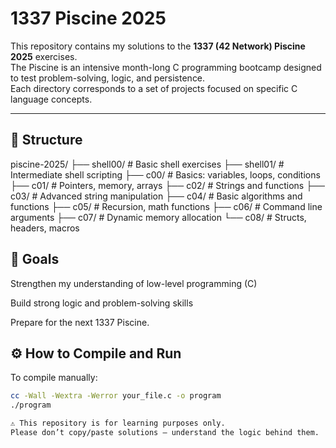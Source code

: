 #  1337 Piscine 2025

This repository contains my solutions to the **1337 (42 Network) Piscine 2025** exercises.  
The Piscine is an intensive month-long C programming bootcamp designed to test problem-solving, logic, and persistence.  
Each directory corresponds to a set of projects focused on specific C language concepts.

---

## 📂 Structure

piscine-2025/
├── shell00/ # Basic shell exercises
├── shell01/ # Intermediate shell scripting
├── c00/ # Basics: variables, loops, conditions
├── c01/ # Pointers, memory, arrays
├── c02/ # Strings and functions
├── c03/ # Advanced string manipulation
├── c04/ # Basic algorithms and functions
├── c05/ # Recursion, math functions
├── c06/ # Command line arguments
├── c07/ # Dynamic memory allocation
└── c08/ # Structs, headers, macros

## 🧠 Goals
Strengthen my understanding of low-level programming (C)

Build strong logic and problem-solving skills

Prepare for the next 1337 Piscine.

## ⚙️ How to Compile and Run

To compile manually:

```bash
cc -Wall -Wextra -Werror your_file.c -o program
./program

⚠️ This repository is for learning purposes only.
Please don’t copy/paste solutions — understand the logic behind them.
